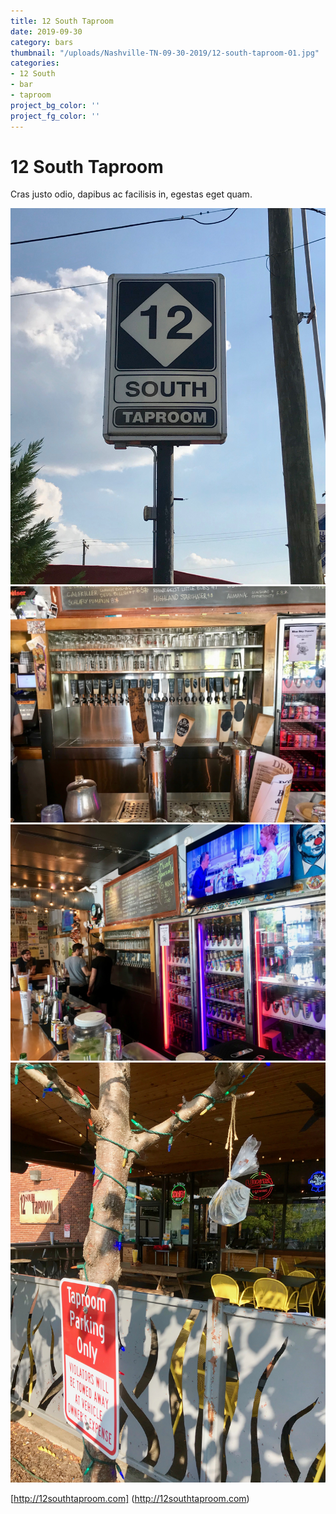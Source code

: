 ```yaml
---
title: 12 South Taproom
date: 2019-09-30
category: bars
thumbnail: "/uploads/Nashville-TN-09-30-2019/12-south-taproom-01.jpg"
categories:
- 12 South
- bar
- taproom
project_bg_color: ''
project_fg_color: ''
---
```


# 12 South Taproom

Cras justo odio, dapibus ac facilisis in, egestas eget quam.    

![12 South Taproom](/uploads/Nashville-TN-09-30-2019/12-south-taproom-01.jpg)  
![12 South Taproom](/uploads/Nashville-TN-09-30-2019/12-south-taproom-02.jpg)  
![12 South Taproom](/uploads/Nashville-TN-09-30-2019/12-south-taproom-03.jpg)  
![12 South Taproom](/uploads/Nashville-TN-09-30-2019/12-south-taproom-04.jpg)  

[http://12southtaproom.com] (http://12southtaproom.com)  


